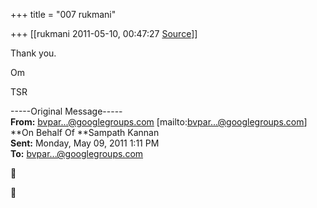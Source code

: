 +++
title = "007 rukmani"

+++
[[rukmani	2011-05-10, 00:47:27 [Source](https://groups.google.com/g/bvparishat/c/UPPDjxJj_TQ)]]



Thank you.

Om

TSR







-----Original Message-----  
**From:** [bvpar...@googlegroups.com]() \[mailto:[bvpar...@googlegroups.com]()\] **On Behalf Of **Sampath Kannan  
**Sent:** Monday, May 09, 2011 1:11 PM  
**To:** [bvpar...@googlegroups.com]()  





